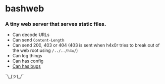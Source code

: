 # bashweb

### A tiny web server that serves static files.

* Can decode URLs
* Can send `Content-Length`
* Can send 200, 403 or 404 (403 is sent when h4x0r tries to break out of the web root using `/../../h4x/`)
* Can log things
* Can has config
* [Can has bugs](https://github.com/jomo/bashweb/issues/new?title=can+has+bugs&body=sux)

¯\\\_(ツ)\_/¯
